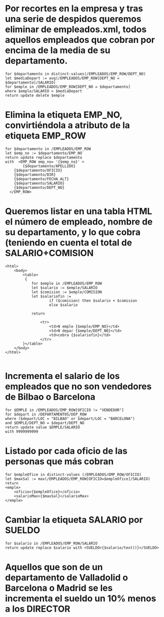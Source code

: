 # Por recortes en la empresa y tras una serie de despidos queremos eliminar de empleados.xml, todos aquellos empleados que cobran por encima de la media de su departamento.

````
for $departamento in distinct-values(/EMPLEADOS/EMP_ROW/DEPT_NO)
let $mediaDepart := avg(/EMPLEADOS/EMP_ROW[DEPT_NO = $departamento]/SALARIO)
for $emple in /EMPLEADOS/EMP_ROW[DEPT_NO = $departamento]
where $emple/SALARIO > $mediaDepart
return update delete $emple
````

# Elimina la etiqueta EMP_NO, convirtiéndola a atributo de la etiqueta EMP_ROW

````
for $departamento in /EMPLEADOS/EMP_ROW
let $emp_no := $departamento/EMP_NO
return update replace $departamento
with  <EMP_ROW emp_no= '{$emp_no}' >
    	{$departamento/APELLIDO}
	{$departamento/OFICIO}
	{$departamento/DIR}
	{$departamento/FECHA_ALT}
	{$departamento/SALARIO}
	{$departamento/DEPT_NO}
  </EMP_ROW>
````

# Queremos listar en una tabla HTML el número de empleado, nombre de su departamento, y lo que cobra (teniendo en cuenta el total de SALARIO+COMISION

````
<html>
	<body>
		<table>
		 {
			for $emple in /EMPLEADOS/EMP_ROW
			let $salario := $emple/SALARIO 
			let $comision := $emple/COMISION
			let $salariofin := 
					if ($comision) then $salario + $comision
					else $salario
			
			return 
			
				<tr>
					<td>N emple {$emple/EMP_NO}</td>
					<td>N depar {$emple/DEPT_NO}</td> 
					<td>cobra {$salariofin}</td> 
				</tr>
		}</table>
	</body>
</html>


````

# Incrementa el salario de los empleados que no son vendedores de Bilbao o Barcelona

````
for $EMPLE in /EMPLEADOS/EMP_ROW[OFICIO != "VENDEDOR"]
for $depart in /DEPARTAMENTOS/DEP_ROW
where ($depart/LOC = "BILBAO" or $depart/LOC = "BARCELONA")
and $EMPLE/DEPT_NO = $depart/DEPT_NO
return update value $EMPLE/SALARIO 
with 9999999999
````

# Listado por cada oficio de las personas que más cobran

````
for $empleOfice in distinct-values (/EMPLEADOS/EMP_ROW/OFICIO)
let $maxSal := max(/EMPLEADOS/EMP_ROW[OFICIO=$empleOfice]/SALARIO)
return
<emple>
	<oficio>{$empleOfice}</oficio>
	<salarioMax>{$maxSal}</salarioMax>
</emple>
````

# Cambiar la etiqueta SALARIO por SUELDO

````
for $salario in /EMPLEADOS/EMP_ROW/SALARIO
return update replace $salario with <SUELDO>{$salario/text()}</SUELDO>
````

# Aquellos que son de un departamento de Valladolid o Barcelona o Madrid se les incrementa el sueldo un 10% menos a los DIRECTOR









